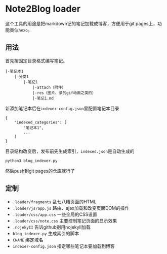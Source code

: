 # Note2Blog loader

这个工具的用途是把markdown记的笔记加载成博客，方便用于git pages上，功能类似`hexo`。

## 用法

首先按固定目录格式编写笔记。

```
|-笔记本1
    |-分类1
        |-笔记1
            |-attach（附件）
            |-res（图片、录的gif动画之类的）
            |-笔记1.md
```

新添加笔记本后在`indexer-config.json`里配置笔记本目录
```
{
	"indexed_categories": [
		"笔记本1",
		...
	]
}
```

目录结构改变后，发布前先生成索引，`indexed.json`是自动生成的
```
python3 blog_indexer.py
```

然后push到git pages的仓库就行了

## 定制

* `.loader/fragments` 乱七八糟页面的HTML
* `.loader/js/app.js` 路由、ajax加载和改变页面DOM的操作
* `.loader/css/app.css` 一些全局的CSS设置
* `.loader/css/note.css` 主要控制笔记页面的显示效果
* `.nojekyII` 告诉github别用nojekyII加载
* `blog_indexer.py` 生成索引的脚本
* `CNAME` 绑定域名
* `indexer-config.json` 指定哪些笔记本要加载到博客